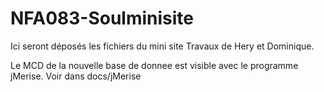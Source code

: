 # NFA083-Soulminisite
Ici seront déposés les fichiers du mini site
Travaux de Hery et Dominique.

Le MCD de la nouvelle base de donnee est visible avec le programme jMerise.
Voir dans docs/jMerise
